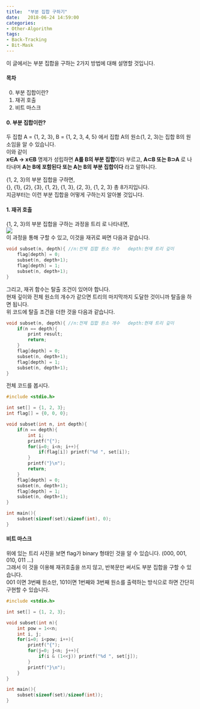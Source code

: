 ```yaml
---
title:  "부분 집합 구하기"
date:   2018-06-24 14:59:00
categories:
- Other-Algorithm
tags:
- Back-Tracking
- Bit-Mask
---
```


이 글에서는 부분 집합을 구하는 2가지 방법에 대해 설명할 것입니다.

#### 목차
0. 부분 집합이란?
1. 재귀 호출
2. 비트 마스크

#### 0. 부분 집합이란?
두 집합 A = {1, 2, 3}, B = {1, 2, 3, 4, 5}  에서 집합 A의 원소(1, 2, 3)는 집합 B의 원소임을 알 수 있습니다.<br>
이와 같이<br>
<b>x∈A -> x∈B</b> 명제가 성립하면 <b>A를 B의 부분 집합</b>이라 부르고, <b>A⊂B 또는 B⊃A</b> 로 나타내며
<b>A는 B에 포함된다 또는 A는 B의 부분 집합이다</b> 라고 말하니다.

{1, 2, 3}의 부분 집합을 구하면,<br>
{}, {1}, {2}, {3}, {1, 2}, {1, 3}, {2, 3}, {1, 2, 3} 총 8가지입니다.<br>
지금부터는 이런 부분 집합을 어떻게 구하는지 알아볼 것입니다.

#### 1. 재귀 호출
{1, 2, 3}의 부분 집합을 구하는 과정을 트리 로 나타내면,<br>
<img src = "https://i.imgur.com/yhE3too.png"><br>
이 과정을 통해 구할 수 있고, 이것을 재귀로 짜면 다음과 같습니다.
```cpp
void subset(n, depth){ //n:전체 집합 원소 개수   depth:현재 트리 깊이
    flag[depth] = 0;
    subset(n, depth+1);
    flag[depth] = 1;
    subset(n, depth+1);
}
```
그리고, 재귀 함수는 탈출 조건이 있어야 합니다.<br>
현재 깊이와 전체 원소의 개수가 같으면 트리의 마지막까지 도달한 것이니까 탈출을 하면 됩니다.<br>
위 코드에 탈출 조건을 더한 것을 다음과 같습니다.
```cpp
void subset(n, depth){ //n:전체 집합 원소 개수   depth:현재 트리 깊이
    if(n == depth){
        print result;
        return;
    }
    flag[depth] = 0;
    subset(n, depth+1);
    flag[depth] = 1;
    subset(n, depth+1);
}
```

전체 코드를 봅시다.
```cpp
#include <stdio.h>

int set[] = {1, 2, 3};
int flag[] = {0, 0, 0};

void subset(int n, int depth){
	if(n == depth){
		int i;
		printf("{");
		for(i=0; i<n; i++){
			if(flag[i]) printf("%d ", set[i]);
		}
		printf("}\n");
		return;
	}
	flag[depth] = 0;
	subset(n, depth+1);
	flag[depth] = 1;
	subset(n, depth+1);
}

int main(){
	subset(sizeof(set)/sizeof(int), 0);
}
```
#### 비트 마스크
위에 있는 트리 사진을 보면 flag가 binary 형태인 것을 알 수 있습니다. (000, 001, 010, 011 ...)<br>
그래서 이 것을 이용해 재귀호출을 쓰지 않고, 반복문만 써서도 부분 집합을 구할 수 있습니다.<br>
001 이면 3번째 원소만, 101이면 1번째와 3번째 원소를 출력하는 방식으로 하면 간단히 구현할 수 있습니다.<br>

```cpp
#include <stdio.h>

int set[] = {1, 2, 3};

void subset(int n){
	int pow = 1<<n;
	int i, j;
	for(i=0; i<pow; i++){
		printf("{");
		for(j=0; j<n; j++){
			if(i & (1<<j)) printf("%d ", set[j]);
		}
		printf("}\n");
	}
}

int main(){
	subset(sizeof(set)/sizeof(int));
}
```
